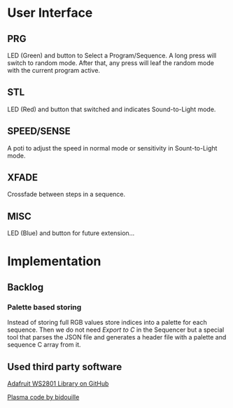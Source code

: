 
# User Interface

## PRG
LED (Green) and button to Select a Program/Sequence.
A long press will switch to random mode. After that,
any press will leaf the random mode with the current
program active.

## STL
LED (Red) and button that switched and indicates Sound-to-Light mode.

## SPEED/SENSE
A poti to adjust the speed in normal mode or sensitivity in Sount-to-Light mode.

## XFADE
Crossfade between steps in a sequence.

## MISC
LED (Blue) and button for future extension...

# Implementation

## Backlog

### Palette based storing
Instead of storing full RGB values store indices into a palette for each sequence.
Then we do not need _Export to C_ in the Sequencer but a special tool that parses
the JSON file and generates a header file with a palette and sequence C array from it.

## Used third party software

[Adafruit WS2801 Library on GitHub](https://github.com/adafruit/Adafruit-WS2801-Library)

[Plasma code by bidouille](http://www.bidouille.org/prog/plasma)

